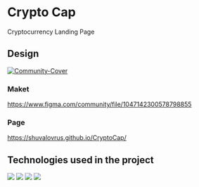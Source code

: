 # Crypto Cap

Cryptocurrency Landing Page

## Design
<a href="https://ibb.co/8YRDBhf"><img src="https://i.ibb.co/tLNMhdv/Community-Cover.png" alt="Community-Cover" border="0"></a>
### Maket
https://www.figma.com/community/file/1047142300578798855
### Page
https://shuvalovrus.github.io/CryptoCap/

## Technologies used in the project
<img src="https://img.shields.io/badge/code-HTML-green"> <img src="https://img.shields.io/badge/code-JS-green">
<img src="https://img.shields.io/badge/code-CSS-green">  <img src="https://img.shields.io/badge/code-SCSS-green">
  
  
